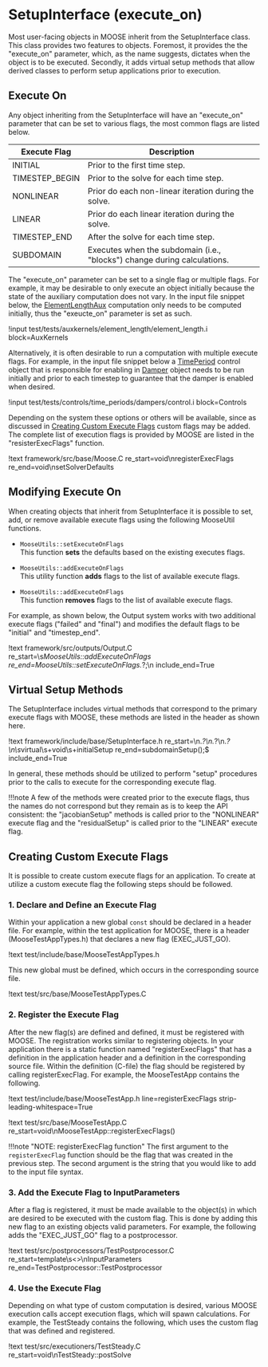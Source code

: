 # SetupInterface (execute_on)

Most user-facing objects in MOOSE inherit from the SetupInterface class. This class provides two
features to objects. Foremost, it provides the the "execute_on" parameter, which, as the name suggests, dictates when the object is to be executed. Secondly, it adds virtual setup methods that allow derived classes to perform setup applications prior to execution.

## Execute On

Any object inheriting from the SetupInterface will have an "execute_on" parameter that can be set
to various flags, the most common flags are listed below.

| Execute Flag | Description |
| - | - |
INITIAL | Prior to the first time step.
TIMESTEP_BEGIN | Prior to the solve for each time step.
NONLINEAR | Prior do each non-linear iteration during the solve.
LINEAR | Prior do each linear iteration during the solve.
TIMESTEP_END | After the solve for each time step.
SUBDOMAIN | Executes when the subdomain (i.e., "blocks") change during calculations.

The "execute_on" parameter can be set to a single flag or multiple flags. For example, it may be desirable to only execute an object initially because the state of the auxiliary computation does not vary. In the input file snippet below, the [ElementLengthAux](framework/ElementLengthAux.md)
computation only needs to be computed initially, thus the "exeucte_on" parameter is set as such.

!input test/tests/auxkernels/element_length/element_length.i block=AuxKernels

Alternatively, it is often desirable to run a computation with multiple execute flags. For example,
in the input file snippet below a [TimePeriod](framework/TimePeriod.md) control object that is
responsible for enabling in [Damper](/Dampers/index.md) object needs to be run initially
and prior to each timestep to guarantee that the damper is enabled when desired.

!input test/tests/controls/time_periods/dampers/control.i block=Controls

Depending on the system these options or others will be available, since as discussed in [Creating Custom Execute Flags](#creating-custom-execute-flags) custom flags may be added. The complete list
of execution flags is provided by MOOSE are listed in the "resisterExecFlags" function.

!text framework/src/base/Moose.C re_start=void\nregisterExecFlags re_end=void\nsetSolverDefaults

## Modifying Execute On
When creating objects that inherit from SetupInterface it is possible to set, add, or remove available execute flags using the following MooseUtil functions.

* `MooseUtils::setExecuteOnFlags` <br> This function **sets** the defaults based on the existing executes flags.

* `MooseUtils::addExecuteOnFlags` <br> This utility function **adds** flags to the list of available execute flags.

* `MooseUtils::addExecuteOnFlags` <br> This function **removes** flags to the list of available execute flags.

For example, as shown below, the Output system works with two additional execute flags ("failed" and "final") and
modifies the default flags to be "initial" and "timestep_end".

!text framework/src/outputs/Output.C re_start=\s*MooseUtils::addExecuteOnFlags re_end=MooseUtils::setExecuteOnFlags.*?;\n include_end=True

## Virtual Setup Methods

The SetupInterface includes virtual methods that correspond to the primary execute flags
with MOOSE, these methods are listed in the header as shown here.

!text framework/include/base/SetupInterface.h re_start=\n.*?\n.*?\n.*?\n\s*virtual\s+void\s+initialSetup re_end=subdomainSetup\(\);$ include_end=True

In general, these methods should be utilized to perform "setup" procedures prior to the calls to
execute for the corresponding execute flag.

!!!note
    A few of the methods were created prior to the execute
    flags, thus the names do not correspond but they remain as is to keep the API consistent: the
    "jacobianSetup" methods is called prior to the "NONLINEAR" execute flag and the "residualSetup" is
    called prior to the "LINEAR" execute flag.


## Creating Custom Execute Flags
It is possible to create custom execute flags for an application. To create at utilize a custom
execute flag the following steps should be followed.

### 1. Declare and Define an Execute Flag

Within your application a new global `const` should be declared in a header file. For example, within the test application for MOOSE, there is a header (MooseTestAppTypes.h) that declares a
new flag (EXEC_JUST_GO).

!text test/include/base/MooseTestAppTypes.h

This new global must be defined, which occurs in the corresponding source file.

!text test/src/base/MooseTestAppTypes.C

### 2. Register the Execute Flag
After the new flag(s) are defined and defined, it must be registered with MOOSE. The registration
works similar to registering objects. In your application there is a static function named
"registerExecFlags" that has a definition in the application header and a definition in the corresponding source file. Within the definition (C-file) the flag should be registered by calling
registerExecFlag. For example, the MooseTestApp contains the following.

!text test/include/base/MooseTestApp.h line=registerExecFlags strip-leading-whitespace=True

!text test/src/base/MooseTestApp.C re_start=void\nMooseTestApp::registerExecFlags()

!!!note "NOTE: registerExecFlag function"
    The first argument to the `registerExecFlag` function should be the flag that was created in the previous step. The second argument is the string that you would like to add to the input file syntax.

### 3. Add the Execute Flag to InputParameters
After a flag is registered, it must be made available to the object(s) in which are desired to be executed with the custom flag. This is done by adding this new flag to an existing objects valid parameters. For example, the following adds the "EXEC_JUST_GO" flag to a postprocessor.

!text test/src/postprocessors/TestPostprocessor.C re_start=template\s<>\nInputParameters re_end=TestPostprocessor::TestPostprocessor


### 4. Use the Execute Flag
Depending on what type of custom computation is desired, various MOOSE execution calls accept execution flags, which will spawn calculations. For example, the TestSteady contains the following, which uses the custom flag that was defined and registered.

!text test/src/executioners/TestSteady.C re_start=void\nTestSteady::postSolve
